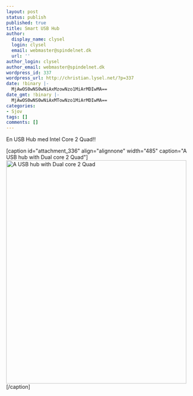 ```yaml
---
layout: post
status: publish
published: true
title: Smart USB Hub
author:
  display_name: clysel
  login: clysel
  email: webmaster@spindelnet.dk
  url: ''
author_login: clysel
author_email: webmaster@spindelnet.dk
wordpress_id: 337
wordpress_url: http://christian.lysel.net/?p=337
date: !binary |-
  MjAwOS0wNS0wNiAxMzowNzo1MiArMDIwMA==
date_gmt: !binary |-
  MjAwOS0wNS0wNiAxMTowNzo1MiArMDIwMA==
categories:
- Sjov
tags: []
comments: []
---
```

<p>En USB Hub med Intel Core 2 Quad!!</p>
<p>[caption id="attachment_336" align="alignnone" width="485" caption="A USB hub with Dual core 2 Quad"]<a href="http://christian.lysel.net/wp-content/uploads/sites/2/2009/05/mg_0001.jpg"><img class="size-full wp-image-336" title="Smart Hub" src="http://christian.lysel.net/wp-content/uploads/sites/2/2009/05/mg_0001.jpg" alt="A USB hub with Dual core 2 Quad" width="485" height="600" /></a>[/caption]</p>
